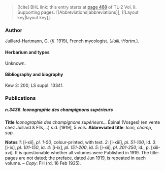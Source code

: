 > [!cite] BHL link: this entry starts at [page 468](https://www.biodiversitylibrary.org/item/103253#page/494/mode/1up) of TL-2 Vol. II.
> Supporting pages: [[Abbreviations|abbreviations]], [[Layout key|layout key]].

### Author

Juillard-Hartmann, G. (*fl*. 1919), French mycologist. (*Juill.-Hartm.*).

#### Herbarium and types

Unknown.

#### Bibliography and biography

Kew 3: 200; LS suppl. 13341.

### Publications

##### n.3436. Iconographie des champignons supérieurs

**Title**
*Iconographie des champignons supérieurs*... Épinal (Vosges) (en vente chez Juillard & Flls,...) s.d. \[1919\], 5 vols.
**Abbreviated title**: *Icon, champ, sup.*

**Notes**
*1*: \[i-xii\], *pl. 1-50*, colour-printed, with text.
*2*: \[i-xiiï\], *pl. 51-100*, id.
*3*: \[i-ix\], *pl. 101-150*, id.
*4*: \[i-ix\], *pl. 151-200*, id.
*5*: \[i-xii\], *pl. 201-250*, id., p. \[xiii-xvi\].
It is questionable whether all volumes were Published in 1919. The title-pages are not dated; the preface, dated Jun 1919, is repeated in each volume. – *Copy*: FH (rd. 16 Feb 1925).

